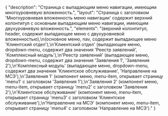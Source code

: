 {
"description": "Страница с выпадающим меню навигации, имеющим многоуровневую вложенность.",
"layout": "Страница с заголовком 'Многоуровневая вложенность меню навигации' содержит верхний колонтитул с основным выпадающим меню навигации, имеющим двухуровневую вложенность.",
"elements": "(верхний колонтитул, header, содержит выпадающее меню с двухуровневой вложенностью),\n(основное меню, nav, содержит выпадающее меню 'Клиентский отдел'),\n'Клиентский отдел' (выпадающее меню, dropdown-menu, содержит два значения 'Реестр заявлений', 'Комплексный модуль'),\n'Реестр заявлений' (выпадающее меню, dropdown-menu, содержит два значения 'Заявления 1', 'Заявления 2'),\n'Комплексный модуль' (выпадающее меню, dropdown-menu, содержит два значения 'Клиентское обслуживание', 'Направление на МСЭ'),\n'Заявления 1' (компонент меню, menu-item, открывает страницу 'menu1' с заголовком 'Заявления 1'),\n'Заявления 2' (компонент меню, menu-item, открывает страницу 'menu2' с заголовком 'Заявления 2'),\n'Клиентское обслуживание' (компонент меню, menu-item, открывает страницу 'menu3' с заголовком 'Клиентское обслуживание'),\n'Направление на МСЭ' (компонент меню, menu-item, открывает страницу 'menu4' с заголовком 'Направление на МСЭ')."
}